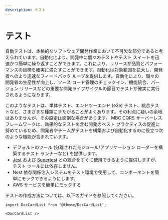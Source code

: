 ```yaml
---
description: テスト
---
```


# テスト

自動テストは、本格的なソフトウェア開発作業において不可欠な部分であると考えられています。自動化により、開発中に個々のテストやテスト スイートを迅速かつ簡単に繰り返すことができます。これにより、リリースが品質とパフォーマンスの目標を確実に満たすことができます。自動化は対象範囲を拡大し、開発者へのより迅速なフィードバック ループを提供します。自動化により、個々の開発者の生産性が向上し、ソース コード管理のチェックイン、機能統合、バージョン リリースなどの重要な開発ライフサイクルの節目でテストが確実に実行されるようになります。

このようなテストは、単体テスト、エンドツーエンド (e2e) テスト、統合テストなど、さまざまな種類にまたがることがよくあります。その利点に疑いの余地はありませんが、その設定は面倒な場合があります。 MBC CQRS サーバーレスフレームワークは、効果的なテストを含む開発のベスト プラクティスの促進に努めているため、開発者やチームがテストを構築および自動化するのに役立つ次のような機能が含まれています。

- デフォルトのツール (分離されたモジュール/アプリケーション ローダーを構築するテスト ランナーなど) を提供します。
- [Jest](https://github.com/facebook/jest) および [Supertest](https://github.com/ladjs/supertest) との統合をすぐに使用できるように提供しますが、テスト ツールには依存しません。
- Nest 依存関係注入システムをテスト環境で使用して、コンポーネントを簡単にモックできるようにします。
- AWS サービスを簡単にモックする

テストの作成方法については、以下のガイドを参照してください。

```mdx-code-block
import DocCardList from '@theme/DocCardList';

<DocCardList />
```
